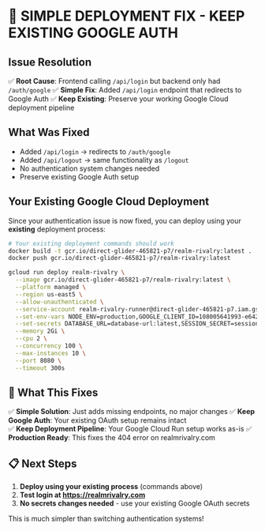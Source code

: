 # 🚀 SIMPLE DEPLOYMENT FIX - KEEP EXISTING GOOGLE AUTH

## Issue Resolution
✅ **Root Cause**: Frontend calling `/api/login` but backend only had `/auth/google`
✅ **Simple Fix**: Added `/api/login` endpoint that redirects to Google Auth
✅ **Keep Existing**: Preserve your working Google Cloud deployment pipeline

## What Was Fixed
- Added `/api/login` → redirects to `/auth/google`
- Added `/api/logout` → same functionality as `/logout`
- No authentication system changes needed
- Preserve existing Google Auth setup

## Your Existing Google Cloud Deployment
Since your authentication issue is now fixed, you can deploy using your **existing** deployment process:

```bash
# Your existing deployment commands should work
docker build -t gcr.io/direct-glider-465821-p7/realm-rivalry:latest .
docker push gcr.io/direct-glider-465821-p7/realm-rivalry:latest

gcloud run deploy realm-rivalry \
  --image gcr.io/direct-glider-465821-p7/realm-rivalry:latest \
  --platform managed \
  --region us-east5 \
  --allow-unauthenticated \
  --service-account realm-rivalry-runner@direct-glider-465821-p7.iam.gserviceaccount.com \
  --set-env-vars NODE_ENV=production,GOOGLE_CLIENT_ID=108005641993-e642ered12jj7ka6unpqhgjdls92c0u8.apps.googleusercontent.com \
  --set-secrets DATABASE_URL=database-url:latest,SESSION_SECRET=session-secret:latest,GOOGLE_CLIENT_SECRET=google-client-secret:latest \
  --memory 2Gi \
  --cpu 2 \
  --concurrency 100 \
  --max-instances 10 \
  --port 8080 \
  --timeout 300s
```

## 🎯 What This Fixes
✅ **Simple Solution**: Just adds missing endpoints, no major changes
✅ **Keep Google Auth**: Your existing OAuth setup remains intact  
✅ **Keep Deployment Pipeline**: Your Google Cloud Run setup works as-is
✅ **Production Ready**: This fixes the 404 error on realmrivalry.com

## 📋 Next Steps  
1. **Deploy using your existing process** (commands above)
2. **Test login at https://realmrivalry.com**
3. **No secrets changes needed** - use your existing Google OAuth secrets

This is much simpler than switching authentication systems!